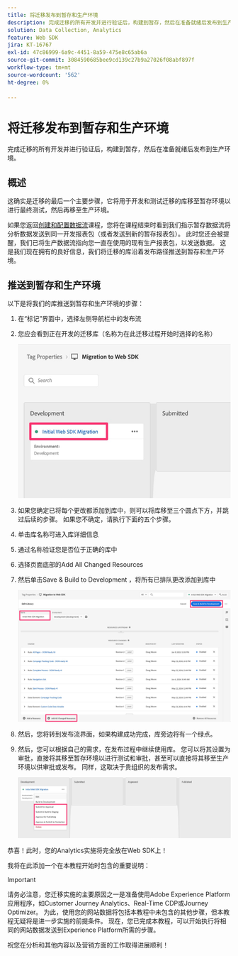 ```yaml
---
title: 将迁移发布到暂存和生产环境
description: 完成迁移的所有开发并进行验证后，构建到暂存，然后在准备就绪后发布到生产环境。
solution: Data Collection, Analytics
feature: Web SDK
jira: KT-16767
exl-id: 47c86999-6a9c-4451-8a59-475e8c65ab6a
source-git-commit: 3084590685bee9cd139c27b9a27026f08abf897f
workflow-type: tm+mt
source-wordcount: '562'
ht-degree: 0%

---
```


# 将迁移发布到暂存和生产环境

完成迁移的所有开发并进行验证后，构建到暂存，然后在准备就绪后发布到生产环境。

## 概述

这确实是迁移的最后一个主要步骤，它将用于开发和测试迁移的库移至暂存环境以进行最终测试，然后再移至生产环境。

如果您返回[创建和配置数据流](create-and-configure-the-analytics-datastream.md)课程，您将在课程结束时看到我们指示暂存数据流将分析数据发送到同一开发报表包（或者发送到新的暂存报表包）。 此时您还会被提醒，我们已将生产数据流指向您一直在使用的现有生产报表包，以发送数据。
这是我们现在拥有的良好信息，我们将迁移的库沿着发布路径推送到暂存和生产环境。

## 推送到暂存和生产环境

以下是将我们的库推送到暂存和生产环境的步骤：

1. 在“标记”界面中，选择左侧导航栏中的发布流
1. 您应会看到正在开发的迁移库（名称为在此迁移过程开始时选择的名称）

   ![开发中的迁移库](assets/migration-lib-in-dev.jpg)

1. 如果您确定已将每个更改都添加到库中，则可以将库移至三个圆点下方，并跳过后续的步骤。 如果您不确定，请执行下面的五个步骤。
1. 单击库名称可进入库详细信息
1. 通过名称验证您是否位于正确的库中
1. 选择页面底部的Add All Changed Resources
1. 然后单击Save &amp; Build to Development ，将所有已排队更改添加到库中

   ![添加所有更改的资源](assets/add-all-changed-resources.jpg)

1. 然后，您将转到发布流界面，如果构建成功完成，库旁边将有一个绿点。
1. 然后，您可以根据自己的需求，在发布过程中继续使用库。 您可以将其设置为审批，直接将其移至暂存环境以进行测试和审批，甚至可以直接将其移至生产环境以供审批或发布。 同样，这取决于贵组织的发布需求。

   ![发布流程](assets/publishing-process.jpg)

恭喜！此时，您的Analytics实施将完全放在Web SDK上！

我将在此添加一个在本教程开始时包含的重要说明：

>[!IMPORTANT]
>
>请务必注意，您迁移实施的主要原因之一是准备使用Adobe Experience Platform应用程序，如Customer Journey Analytics、Real-Time CDP或Journey Optimizer。 为此，使用您的网站数据将包括本教程中未包含的其他步骤，但本教程无疑将是进一步实施的前提条件。 现在，您已完成本教程，可以开始执行将相同的网站数据发送到Experience Platform所需的步骤。

祝您在分析和其他内容以及营销方面的工作取得进展顺利！
